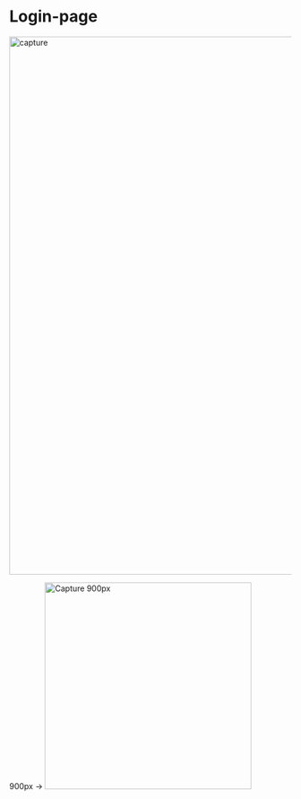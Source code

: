 # Login-page


<img width="960" alt="capture" src="https://github.com/terrielama/Login-page/assets/60408333/ba33098e-7e3f-40e9-8ae7-6a756cc753e7">

900px ->
<img width="369" alt="Capture 900px" src="https://github.com/terrielama/Login-page/assets/60408333/630c5203-290b-4757-82d4-7f9bbc2f8ad1">

